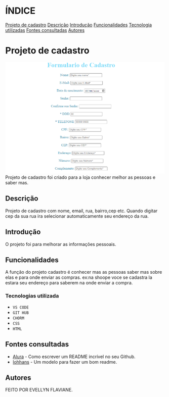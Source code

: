 # ÍNDICE
[Projeto de cadastro](#projeto-de-cadastro)
[Descrição](#descrição)
[Introdução](#introdução)
[Funcionalidades](#funcionalidades)
[Tecnologia utilizadas](#tecnologias-utilizada)
[Fontes consultadas](#fontes-consultadas)
[Autores](#autores)

# Projeto de cadastro
![capa do projeto](img/capa%20do%20projeto.png)
Projeto de cadastro foi criado para a loja conhecer melhor as pessoas e saber mas.
## Descrição
Projeto de cadastro com nome, email, rua, bairro,cep etc. Quando digitar cep da sua rua ira selecionar automaticamente seu endereço da rua. 

## Introdução
O projeto foi para melhorar as informações pessoais.
## Funcionalidades
A função do projeto cadastro é conhecer mas as pessoas saber mas sobre elas e para onde enviar as compras. ex:na shoope voce se cadastra la estara seu endereço para saberem na onde enviar a compra.
### Tecnologias utilizada
* ``VS CODE``
* ``GIT HUB``
* ``CHORM``
* ``CSS``
* ``HTML``
## Fontes consultadas 

* [Alura](https://www.alura.com.br/artigos/escrever-bom-readme) - Como escrever um README incrível no seu Github.
* [lohhans](https://gist.github.com/lohhans/f8da0b147550df3f96914d3797e9fb89) - Um modelo para fazer um bom readme.

## Autores
FEITO POR EVELLYN FLAVIANE.